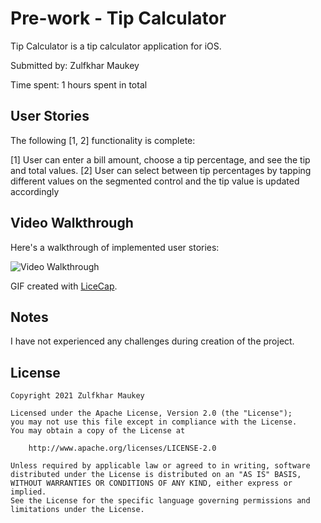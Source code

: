 # Pre-work - Tip Calculator

Tip Calculator is a tip calculator application for iOS.

Submitted by: Zulfkhar Maukey

Time spent: 1 hours spent in total

## User Stories

The following [1, 2] functionality is complete:

[1] User can enter a bill amount, choose a tip percentage, and see the tip and total values.
[2] User can select between tip percentages by tapping different values on the segmented control and the tip value is updated accordingly

## Video Walkthrough

Here's a walkthrough of implemented user stories:

<img src='http://i.imgur.com/link/to/your/gif/file.gif' title='Video Walkthrough' width='' alt='Video Walkthrough' />

GIF created with [LiceCap](http://www.cockos.com/licecap/).

## Notes

I have not experienced any challenges during creation of the project.

## License

    Copyright 2021 Zulfkhar Maukey

    Licensed under the Apache License, Version 2.0 (the "License");
    you may not use this file except in compliance with the License.
    You may obtain a copy of the License at

        http://www.apache.org/licenses/LICENSE-2.0

    Unless required by applicable law or agreed to in writing, software
    distributed under the License is distributed on an "AS IS" BASIS,
    WITHOUT WARRANTIES OR CONDITIONS OF ANY KIND, either express or implied.
    See the License for the specific language governing permissions and
    limitations under the License.
